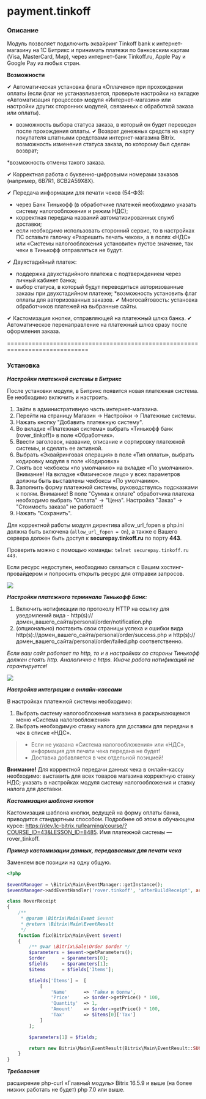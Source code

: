 # payment.tinkoff

### Описание
Модуль позволяет подключить эквайринг Tinkoff bank к интернет-магазину на 1С Битрикс и принимать платежи по банковским картам (Visa, MasterCard, Мир), через интернет-банк Tinkoff.ru, Apple Pay и Google Pay из любых стран.

**Возможности**

✔ Автоматическая установка флага «Оплачено» при прохождении оплаты (если флаг не устанавливается, проверьте настройки на вкладке «Автоматизация процессов» модуля «Интернет-магазин» или настройки других сторонних модулей, связанных с обработкой заказа или оплаты).

* возможность выбора статуса заказа, в который он будет переведен после прохождения оплаты.
✔ Возврат денежных средств на карту покупателя штатными средствами интернет-магазина Bitrix.
возможность изменения статуса заказа, по которому был сделан возврат;

*возможность отмены такого заказа.

✔ Корректная работа с буквенно-цифровыми номерами заказов (например, 6B7R1, 8CB2A59X8X).

✔ Передача информации для печати чеков (54-ФЗ):

* через Банк Тинькофф (в обработчике платежей необходимо указать систему налогообложения и режим НДС);
* корректная передача названий автоматизированных служб доставки;
* если необходимо использовать сторонний сервис, то в настройках ПС оставьте галочку «Разрешить печать чеков», а в полях «НДС» или «Системы налогообложения установите» пустое значение, так чеки в Тинькофф отправляться не будут.

✔ Двухстадийный платеж:
* поддержка двухстадийного платежа с подтверждением через личный кабинет банка;
* выбор статуса, в который будут переводиться авторизованные заказы при двухстадийном платеже;
*возможность установить флаг оплаты для авторизованных заказов.
✔ Многосайтовость: установка обработчиков платежей на выбранные сайты.

✔ Кастомизация кнопки, отправляющей на платежный шлюз банка.
✔ Автоматическое перенаправление на платежный шлюз сразу после оформления заказа.

=============================================================================

### Установка

**_Настройки платежной системы в Битрикс_**

После установки модуля, в Битрикс появится новая платежная система. Ее необходимо включить и настроить.

1. Зайти в административную часть интернет-магазина.
2. Перейти на страницу Магазин → Настройки → Платежные системы.
3. Нажать кнопку "Добавить платежную систему".
4. Во вкладке «Платежная система» выбрать «Тинькофф банк (rover_tinkoff)» в поле «Обработчик».
5. Ввести заголовок, название, описание и сортировку платежной системы, и сделать ее активной.
6. Выбрать «Эквайринговая операция» в поле «Тип оплаты», выбрать кодировку модуля в поле
«Кодировка»
7. Снять все чекбоксы «по умолчанию» на вкладке «По умолчанию». Внимание! На вкладке «Физическое лицо» у всех параметров должны быть выставлены чекбоксы
«По умолчанию».
8. Заполнить форму платежной системы, руководствуясь подсказками к полям. Внимание! В поле "Сумма к оплате" обработчика платежа необходимо выбрать "Оплата" → "Цена". Настройка "Заказ" → "Стоимость заказа" не работает!
9. Нажать "Сохранить".

Для корректной работы модуля директива allow_url_fopen в php.ini должна быть включена (`allow_url_fopen = On`), а также с Вашего сервера должен быть доступ к **securepay.tinkoff.ru** по порту **443**. 

Проверить можно с помощью команды:
``
telnet securepay.tinkoff.ru 443.
``

Если ресурс недоступен, необходимо связаться с Вашим хостинг-провайдером и попросить открыть ресурс для отправки запросов.

![](img_md/bez_nazvaniya_3_.png)

**_Настройки платежного терминала Тинькофф Банк:_**
1. Включить нотификации по протоколу HTTP на ссылку для уведомлений вида - http(s)://домен_вашего_сайта/personal/order/notification.php
2. (опционально) поставить свои страницы успеха и ошибки вида http(s)://домен_вашего_сайта/personal/order/success.php и http(s)://домен_вашего_сайта/personal/order/failed.php соответственно.

_Если ваш сайт работает по http, то и в настройках со стороны Тинькофф должен стоять http. Аналогично c https. Иначе работа нотификаций не гарантируется!_

![](img_md/tinkoff_settings.png)

**_Настройка интеграции с онлайн-кассами_**

В настройках платежной системы необходимо:
1. Выбрать систему налогообложения магазина в раскрывающемся меню «Система налогообложения»
2. Выбрать необходимую ставку налога для доставки для передачи в чек в списке «НДС».


>* Если не указана «Система налогообложения» или «НДС», информация для печати чека передана не будет!
>* Доставка добавляется в чек отдельной позицией!

**Внимание!** Для корректной передачи данных чека в онлайн-кассу необходимо:
выставить для всех товаров магазина корректную ставку НДС;
указать в настройках модуля систему налогообложения и ставку налога для доставки.

**_Кастомизация шаблона кнопки_**

Кастомизация шаблона кнопки, ведущей на форму оплаты банка, приводится стандартным способом. Подробнее об этом в обучающем курсе: https://dev.1c-bitrix.ru/learning/course/?COURSE_ID=43&LESSON_ID=8485. Имя платежной системы — rover_tinkoff.

**_Пример кастомизации данных, передаваемых для печати чека_**

Заменяем все позиции на одну общую.

```php
<?php

$eventManager = \Bitrix\Main\EventManager::getInstance();
$eventManager->addEventHandler('rover.tinkoff', 'afterBuildReceipt', array('RoverReceipt', 'fix'));

class RoverReceipt
{
    /**
     * @param \Bitrix\Main\Event $event
     * @return \Bitrix\Main\EventResult
     */
    function fix(Bitrix\Main\Event $event)
    {
        /** @var \Bitrix\Sale\Order $order */
        $parameters = $event->getParameters();
        $order      = $parameters[0];
        $fields     = $parameters[1];
        $items      = $fields['Items'];

        $fields['Items'] =  [
            [
                'Name'      => 'Гайки и болты',
                'Price'     => $order->getPrice() * 100,
                'Quantity'  => 1,
                'Amount'    => $order->getPrice() * 100,
                'Tax'       => $items[0]['Tax']
            ]
        ];

        $parameters[1] = $fields;

        return new Bitrix\Main\EventResult(Bitrix\Main\EventResult::SUCCESS, $parameters, 'rover.tinkoff');
    }
}

```
**_Требования_**

расширение php-curl
«Главный модуль» Bitrix 16.5.9 и выше (на более низких работать не будет)
php 7.0 или выше.
